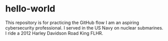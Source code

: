 # hello-world
This repository is for practicing the GitHub flow
I am an aspiring cybersecurity professional.  I served in the US Navy on nuclear submarines. I ride a 2012 Harley Davidson Road King FLHR.
